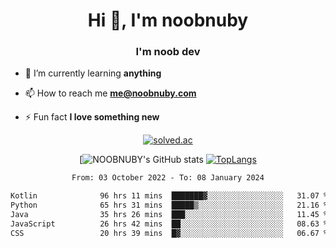 <h1 align="center">Hi 👋, I'm noobnuby</h1>
<h3 align="center">I'm noob dev</h3>

- 🌱 I’m currently learning **anything**

- 📫 How to reach me **me@noobnuby.com**

- ⚡ Fun fact **I love something new**

<div align="center">
  
[![solved.ac](https://solvedac-cards-starcea.paring.moe/profile/noobnuby)](https://solved.ac/profile/noobnuby)

<div>
<div align="center">

[![NOOBNUBY's GitHub stats](https://github-readme-stats.vercel.app/api?username=NOOBNUBY&show_icons=true&theme=dark)
[![TopLangs](https://github-readme-stats.vercel.app/api/top-langs/?username=NOOBNUBY&layout=compact&theme=dark)](https://github.com/anuraghazra/github-readme-stats)

</div>

<!--START_SECTION:waka-->

```txt
From: 03 October 2022 - To: 08 January 2024

Kotlin              96 hrs 11 mins  ███████▓░░░░░░░░░░░░░░░░░   31.07 %
Python              65 hrs 31 mins  █████▒░░░░░░░░░░░░░░░░░░░   21.16 %
Java                35 hrs 26 mins  ███░░░░░░░░░░░░░░░░░░░░░░   11.45 %
JavaScript          26 hrs 42 mins  ██░░░░░░░░░░░░░░░░░░░░░░░   08.63 %
CSS                 20 hrs 39 mins  █▓░░░░░░░░░░░░░░░░░░░░░░░   06.67 %
```

<!--END_SECTION:waka-->
